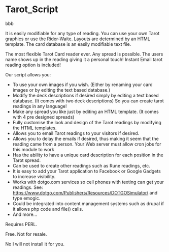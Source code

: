 # Tarot_Script

bbb

It is easily modifiable for any type of reading. You can use your own Tarot graphics or use the Rider-Waite. Layouts are determined by an HTML template. The card database is an easily modifiable text file.

The most flexible Tarot Card reader ever. Any spread is possible. The users name shows up in the reading giving it a personal touch! Instant Email tarot reading option is included!

Our script allows you:
- To use your own images if you wish. (Either by renaming your card images or by editing the text based database.)
- Modify the deck descriptions if desired simply by editing a text based database. (It comes with two deck descriptions) So you can create tarot readings in any language!
- Make any spread you like just by editing an HTML template. (It comes with 4 pre designed spreads)
- Fully customise the look and design of the Tarot readings by modifying the HTML templates.
- Allows you to email Tarot readings to your visitors if desired.
- Allows you to delay the emails if desired, thus making it seem that the reading came from a person. Your Web server must allow cron jobs for this module to work
- Has the ability to have a unique card description for each position in the Tarot spread.
- Can be used to create other readings such as Rune readings, etc.
- It is easy to add your Tarot application to Facebook or Google Gadgets to increase visibility.
- Works with dotgo.com services so cell phones with texting can get your readings. See: https://www.dotgo.com/Publishers/Resources/DOTGOSimulator/ and type emogic.
- Could be integrated into content management systems such as drupal if it allows php code and file() calls.
- And more...

Requires PERL.

Free. Not for resale.

No I will not install it for you.
